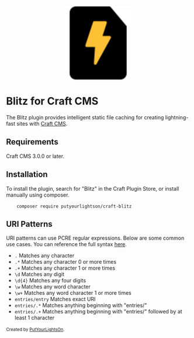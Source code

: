 <p align="center"><img width="200" src="src/icon.svg"></p>

# Blitz for Craft CMS

The Blitz plugin provides intelligent static file caching for creating lightning-fast sites with  [Craft CMS](https://craftcms.com/).

## Requirements

Craft CMS 3.0.0 or later.

## Installation

To install the plugin, search for "Blitz" in the Craft Plugin Store, or install manually using composer.

        composer require putyourlightson/craft-blitz

## URI Patterns

URI patterns can use PCRE regular expressions. Below are some common use cases. You can reference the full syntax [here](http://php.net/manual/en/reference.pcre.pattern.syntax.php).

- `.` Matches any character
- `.*` Matches any character 0 or more times
- `.+` Matches any character 1 or more times
- `\d` Matches any digit
- `\d{4}` Matches any four digits
- `\w` Matches any word character
- `\w+` Matches any word character 1 or more times
- `entries/entry` Matches exact URI
- `entries/.*` Matches anything beginning with "entries/"
- `entries/.+` Matches anything beginning with "entries/" followed by at least 1 character

<small>Created by [PutYourLightsOn](https://www.putyourlightson.net/).</small>
